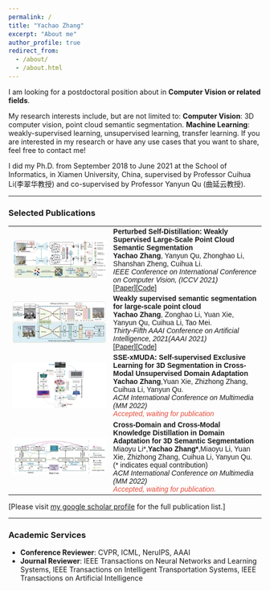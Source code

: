```yaml
---
permalink: /
title: "Yachao Zhang"
excerpt: "About me"
author_profile: true
redirect_from: 
  - /about/
  - /about.html
---
```


I am looking for a postdoctoral position about in **Computer Vision or related fields**. 

My research interests include, but are not limited to: **Computer Vision**: 3D computer vision, point cloud semantic segmentation. **Machine Learning**: weakly-supervised learning, unsupervised learning, transfer learning.
If you are interested in my research or have any use cases that you want to share, feel free to contact me!

I did my Ph.D. from September 2018 to June 2021 at the School of Informatics, in Xiamen University, China, supervised by Professor Cuihua Li(李翠华教授) and co-supervised by Professor Yanyun Qu (曲延云教授). 

_______________________________________________________________________________________________________

<h3>
  <a name="Publications"></a> Selected Publications
</h3>

<font face="helvetica, ariel, &#39;sans serif&#39;">
        <table cellspacing="0" cellpadding="0" class="noBorder">
           <tbody>
            <tr>
                    <td class="noBorder" width="40%">
                        <img width="320" src="../images/PSD.jpg" border="0">
                            </td>
                    <td>
                      <b>Perturbed Self-Distillation: Weakly Supervised Large-Scale Point Cloud Semantic Segmentation </b>
                      <br>
                      <strong>Yachao Zhang</strong>, Yanyun Qu, Zhonghao Li, Shanshan Zheng, Cuihua Li. 
                      <br>
                      <em>IEEE Conference on International Conference on Computer Vision, (ICCV 2021)</em>
                      <br>
                      [<a href="https://openaccess.thecvf.com/content/ICCV2021/html/Zhang_Perturbed_Self-Distillation_Weakly_Supervised_Large-Scale_Point_Cloud_Semantic_Segmentation_ICCV_2021_paper.html">Paper</a>][<a href="https://github.com/Yachao-Zhang/PSD">Code</a>]
              </td>
           </tr>
           <tr>
                    <td class="noBorder" width="40%">
                        <img width="320" src="../images/WS3.jpg" border="0">
                            </td>
                    <td>
                    <b>Weakly supervised semantic segmentation for large-scale point cloud </b>
                    <br>
                    <strong>Yachao Zhang</strong>, Zonghao Li, Yuan Xie, Yanyun Qu, Cuihua Li, Tao Mei. 
                    <br>
                    <em>Thirty-Fifth AAAI Conference on Artificial Intelligence, 2021(AAAI 2021)</em>
                    <br>
                    [<a href="https://ojs.aaai.org/index.php/AAAI/article/view/16455">Paper</a>][<a href="https://github.com/Yachao-Zhang/WS3">Code</a>]
                    </td>
             </tr>
             <tr>
                    <td width="40%">
                        <img width="320" src="../images/SSE-xMUDA.jpg" border="0">
                            </td>
                    <td>
                    <b>SSE-xMUDA: Self-supervised Exclusive Learning for 3D Segmentation in Cross-Modal Unsupervised Domain Adaptation </b>
                    <br>
                    <strong>Yachao Zhang</strong>,Yuan Xie, Zhizhong Zhang, Cuihua Li, Yanyun Qu.
                    <br>
                    <em>ACM International Conference on Multimedia (MM 2022)</em>
                    <br>
                    <i style="color:#e74d3c">Accepted, waiting for publication</i>
                    </td>
                </tr>
                    <tr>
                    <td width="40%">
                        <img width="320" src="../images/dual-cross.jpg" border="0">
                            </td>
                    <td>
                            <b>Cross-Domain and Cross-Modal Knowledge Distillation in Domain Adaptation for 3D Semantic Segmentation</b>
                    <br>
                    Miaoyu Li*,<strong>Yachao Zhang*</strong>,Miaoyu Li, Yuan Xie, Zhizhong Zhang, Cuihua Li, Yanyun Qu. 
                    <br>
                            (* indicates equal contribution)
                    <br>
                    <em>ACM International Conference on Multimedia (MM 2022)</em>
                    <br>
                    <i style="color:#e74d3c">Accepted, waiting for publication.</i>
                    </td>
               </tr>  
                    </tbody>
           </table>
</font>


[Please visit [my google scholar profile](https://scholar.google.com/citations?user=a-I8c8EAAAAJ&hl=en) for the full publication list.]

_______________________________________________________________________________________________________

<h3>
  <a name="services"></a> Academic Services
</h3>
<div class="mini">
  <ul>
  <li> <strong>Conference Reviewer</strong>: CVPR, ICML, NeruIPS, AAAI </li>
  <li> <strong>Journal Reviewer</strong>: IEEE Transactions on Neural Networks and Learning Systems, IEEE Transactions on Intelligent Transportation Systems, IEEE Transactions on Artificial Intelligence</li>
  </ul>
</div>
